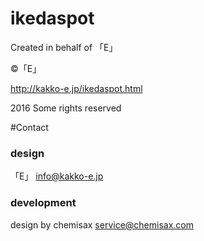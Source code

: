 # ikedaspot

Created in behalf of 「E」

©「E」

http://kakko-e.jp/ikedaspot.html

2016 Some rights reserved


#Contact

### design
「E」
info@kakko-e.jp

### development
design by chemisax
service@chemisax.com

